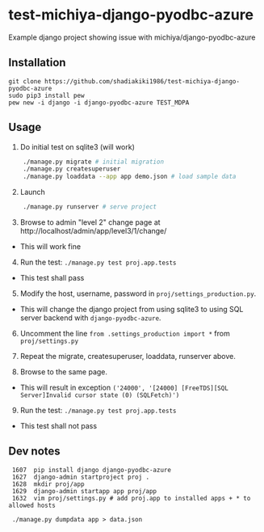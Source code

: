 # test-michiya-django-pyodbc-azure
Example django project showing issue with michiya/django-pyodbc-azure

## Installation

    git clone https://github.com/shadiakiki1986/test-michiya-django-pyodbc-azure
    sudo pip3 install pew
    pew new -i django -i django-pyodbc-azure TEST_MDPA

## Usage

1. Do initial test on sqlite3 (will work)

```bash
    ./manage.py migrate # initial migration
    ./manage.py createsuperuser
    ./manage.py loaddata --app app demo.json # load sample data
```

2. Launch

```bash
    ./manage.py runserver # serve project
```

3. Browse to admin "level 2" change page at http://localhost/admin/app/level3/1/change/

  - This will work fine

4. Run the test: `./manage.py test proj.app.tests`

  - This test shall pass

5. Modify the host, username, password in `proj/settings_production.py`.

  - This will change the django project from using sqlite3 to using SQL server backend with `django-pyodbc-azure`.

6. Uncomment the line `from .settings_production import *` from `proj/settings.py`

7. Repeat the migrate, createsuperuser, loaddata, runserver above.

8. Browse to the same page.

  - This will result in exception `('24000', '[24000] [FreeTDS][SQL Server]Invalid cursor state (0) (SQLFetch)')`

9. Run the test: `./manage.py test proj.app.tests`

  - This test shall not pass


## Dev notes

     1607  pip install django django-pyodbc-azure
     1627  django-admin startproject proj .
     1628  mkdir proj/app
     1629  django-admin startapp app proj/app
     1632  vim proj/settings.py # add proj.app to installed apps + * to allowed hosts

     ./manage.py dumpdata app > data.json
